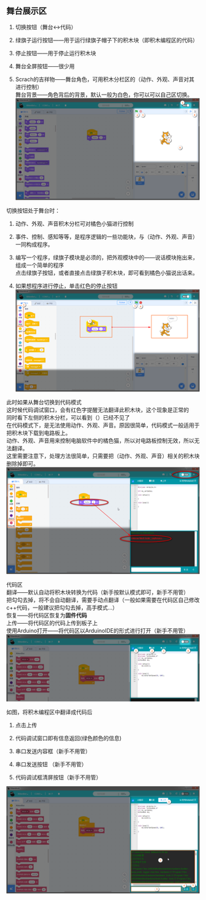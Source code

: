  
##  舞台展示区   


1. 切换按钮（舞台<->代码）   


1. 绿旗子运行按钮——用于运行绿旗子帽子下的积木块（即积木编程区的代码）   


1. 停止按钮——用于停止运行积木块   


1. 舞台全屏按钮——很少用   


1. Scrach的吉祥物——舞台角色，可用积木分栏区的（动作、外观、声音对其进行控制）   
舞台背景——角色背后的背景，默认一般为白色，你可以可以自己区切换。
![](./images/J4.bmp)   
   
切换按钮处于舞台时：   


1. 动作、外观、声音积木分栏可对橘色小猫进行控制   


1. 事件、控制、感知等等，是程序逻辑的一些功能块，与（动作、外观、声音）一同构成程序。   


1. 编写一个程序，绿旗子模块是必须的，把外观模块中的——说话模块拖出来，组成一个简单的程序   
点击绿旗子按钮，或者直接点击绿旗子积木块，即可看到橘色小猫说出话来。


1. 如果想程序进行停止，单击红色的停止按钮
![](./images/J4.1.bmp)   
   
此时如果从舞台切换到代码模式   
这时候代码调试窗口，会有红色字提醒无法翻译此积木块，这个现象是正常的   
同时看下左侧的积木分栏，可以看到（）已经不见了   
在代码模式下，是无法使用动作、外观、声音。原因很简单，代码模式一般适用于把积木块下载到电路板上。   
动作、外观、声音用来控制电脑软件中的橘色猫，所以对电路板控制无效，所以无法翻译。   
这里需要注意下，处理方法很简单，只需要把（动作、外观、声音）相关的积木块删除掉即可。
![](./images/J4.2.bmp)   
   
代码区   
翻译——默认自动将积木块转换为代码（新手按默认模式即可，新手不用管）   
把勾勾去掉，将不会自动翻译，需要手动点翻译（一般如果需要在代码区自己修改c++代码，一般建议把勾勾去掉，高手模式...）  
恢复——将代码区恢复为**固件代码**   
上传——将代码区的代码上传到板子上   
使用Arduino打开——将代码区以ArduinoIDE的形式进行打开（新手不用管）
![](./images/J4.3.bmp)   
   
如图，将积木编程区中翻译成代码后   


1. 点击上传   


1. 代码调试窗口即有信息返回(绿色颜色的信息)   


1. 串口发送内容框（新手不用管）   


1. 串口发送按钮 （新手不用管）   


1. 代码调试框清屏按钮（新手不用管）   

![](./images/J4.4.bmp)   
   
